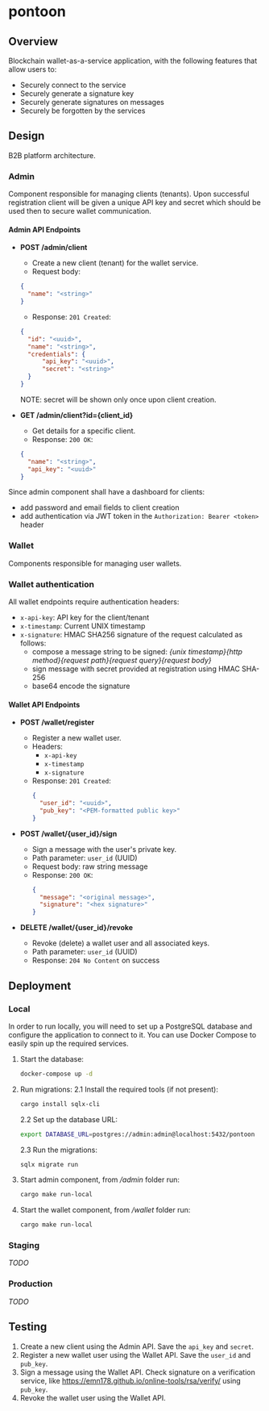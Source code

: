 # pontoon

## Overview
Blockchain wallet-as-a-service application, with the following features that allow users to:

- Securely connect to the service
- Securely generate a signature key
- Securely generate signatures on messages
- Securely be forgotten by the services

## Design

B2B platform architecture.

### Admin

Component responsible for managing clients (tenants).
Upon successful registration client will be given a unique API key and secret which should be used then to secure wallet communication.

#### Admin API Endpoints

- **POST /admin/client**
  - Create a new client (tenant) for the wallet service.
  - Request body:
  ```json
  { 
    "name": "<string>"
  }
  ```
  - Response: `201 Created`:
  ```json
  { 
    "id": "<uuid>",
    "name": "<string>",
    "credentials": {
        "api_key": "<uuid>",
        "secret": "<string>"
    }
  }
  ```
  NOTE: secret will be shown only once upon client creation.

- **GET /admin/client?id={client_id}**
  - Get details for a specific client.
  - Response: `200 OK`:
  ```json
  { 
    "name": "<string>",  
    "api_key": "<uuid>"
  }
  ```

Since admin component shall have a dashboard for clients:
  - add password and email fields to client creation
  - add authentication via JWT token in the `Authorization: Bearer <token>` header

### Wallet

Components responsible for managing user wallets.

### Wallet authentication

All wallet endpoints require authentication headers:
  - `x-api-key`: API key for the client/tenant
  - `x-timestamp`: Current UNIX timestamp
  - `x-signature`: HMAC SHA256 signature of the request calculated as follows:
    - compose a message string to be signed: *{unix timestamp}{http method}{request path}{request query}{request body}*
    - sign message with secret provided at registration using HMAC SHA-256
    - base64 encode the signature

#### Wallet API Endpoints

- **POST /wallet/register**
  - Register a new wallet user.
  - Headers: 
    - `x-api-key`
    - `x-timestamp`
    - `x-signature`
  - Response: `201 Created`:
    ```json
    {
      "user_id": "<uuid>",
      "pub_key": "<PEM-formatted public key>"
    }
    ```

- **POST /wallet/{user_id}/sign**
  - Sign a message with the user's private key.
  - Path parameter: `user_id` (UUID)
  - Request body: raw string message
  - Response: `200 OK`:
    ```json
    {
      "message": "<original message>",
      "signature": "<hex signature>"
    }
    ```

- **DELETE /wallet/{user_id}/revoke**
  - Revoke (delete) a wallet user and all associated keys.
  - Path parameter: `user_id` (UUID)
  - Response: `204 No Content` on success


## Deployment

### Local

In order to run locally, you will need to set up a PostgreSQL database and configure the application to connect to it. You can use Docker Compose to easily spin up the required services.

1. Start the database:
   ```bash
   docker-compose up -d
   ```

2. Run migrations:
  2.1 Install the required tools (if not present):
   ```bash
   cargo install sqlx-cli
   ```
   2.2 Set up the database URL:
   ```bash
   export DATABASE_URL=postgres://admin:admin@localhost:5432/pontoon
   ```
   2.3 Run the migrations:
   ```bash
   sqlx migrate run
   ```
3. Start admin component, from */admin* folder run:
   ```bash
   cargo make run-local
   ```
4. Start the wallet component, from */wallet* folder run:
   ```bash
   cargo make run-local
   ```

### Staging
  *TODO*

### Production
  *TODO*

## Testing

1.  Create a new client using the Admin API. Save the `api_key` and `secret`.
2.  Register a new wallet user using the Wallet API. Save the `user_id` and `pub_key`.
3.  Sign a message using the Wallet API. Check signature on a verification service, like https://emn178.github.io/online-tools/rsa/verify/ using `pub_key`.
4.  Revoke the wallet user using the Wallet API.